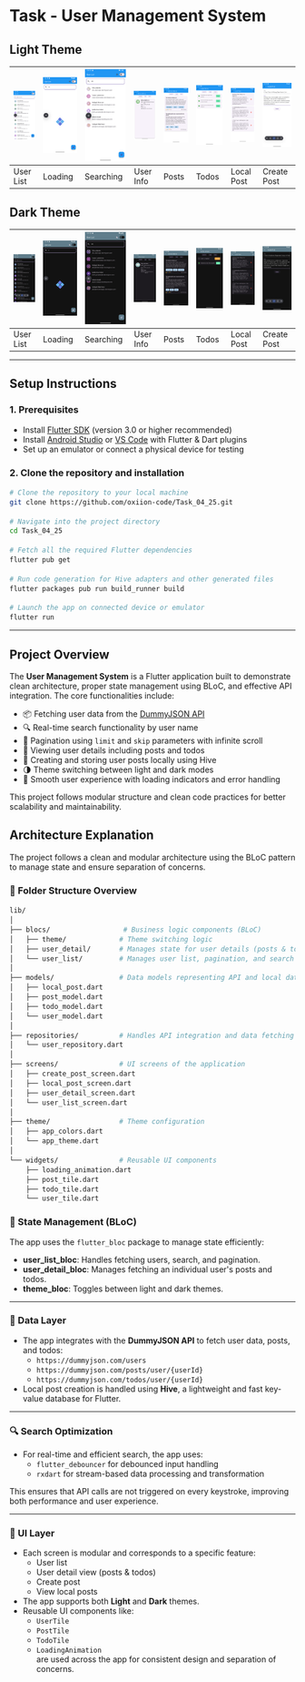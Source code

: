 # Task - User Management System

## Light Theme

| ![User List](assets/light/user_list.png) | ![Loading](assets/light/loading.png) | ![Search](assets/light/search_fn.png) | ![User Info](assets/light/user_info.png) | ![Posts](assets/light/posts_light.png) | ![Todos](assets/light/todos_light.png) | ![Local Post](assets/light/local_post.png) | ![Create Post](assets/light/create_post.png) |
|------------------------------------------|-------------------------------------|--------------------------------------|------------------------------------------|----------------------------------------|--------------------------------------|--------------------------------------------|---------------------------------------------|
| User List                               | Loading                            | Searching                           | User Info                               | Posts                                 | Todos                               | Local Post                                 | Create Post                                 |

## Dark Theme

| ![User List](assets/dark/userlist_dark.png) | ![Loading](assets/dark/dark_load.png) | ![Search](assets/dark/search_dark.png) | ![User Info](assets/dark/user_info.png) | ![Posts](assets/dark/user_post.png) | ![Todos](assets/dark/todo_dark.png) | ![Local Post](assets/dark/localpost_dark.png) | ![Create Post](assets/dark/create_post.png) |
|---------------------------------------------|-------------------------------------|--------------------------------------|------------------------------------------|-------------------------------------|------------------------------------|-----------------------------------------------|---------------------------------------------|
| User List                                  | Loading                            | Searching                           | User Info                               | Posts                               | Todos                             | Local Post                                    | Create Post                                 |

---
## Setup Instructions

### 1. Prerequisites
- Install [Flutter SDK](https://flutter.dev/docs/get-started/install) (version 3.0 or higher recommended)
- Install [Android Studio](https://developer.android.com/studio) or [VS Code](https://code.visualstudio.com/) with Flutter & Dart plugins
- Set up an emulator or connect a physical device for testing

### 2. Clone the repository and installation

```bash
# Clone the repository to your local machine
git clone https://github.com/oxiion-code/Task_04_25.git

# Navigate into the project directory
cd Task_04_25

# Fetch all the required Flutter dependencies
flutter pub get

# Run code generation for Hive adapters and other generated files
flutter packages pub run build_runner build

# Launch the app on connected device or emulator
flutter run
```
---

## Project Overview

The **User Management System** is a Flutter application built to demonstrate clean architecture, proper state management using BLoC, and effective API integration. The core functionalities include:

- 📦 Fetching user data from the [DummyJSON API](https://dummyjson.com/users)
- 🔍 Real-time search functionality by user name
- 🔄 Pagination using `limit` and `skip` parameters with infinite scroll
- 👤 Viewing user details including posts and todos
- 📝 Creating and storing user posts locally using Hive
- 🌗 Theme switching between light and dark modes
- 🚀 Smooth user experience with loading indicators and error handling

This project follows modular structure and clean code practices for better scalability and maintainability.

## Architecture Explanation

The project follows a clean and modular architecture using the BLoC pattern to manage state and ensure separation of concerns.

### 📁 Folder Structure Overview

```bash
lib/
│
├── blocs/                  # Business logic components (BLoC)
│   ├── theme/             # Theme switching logic
│   ├── user_detail/       # Manages state for user details (posts & todos)
│   └── user_list/         # Manages user list, pagination, and search
│
├── models/                # Data models representing API and local data
│   ├── local_post.dart
│   ├── post_model.dart
│   ├── todo_model.dart
│   └── user_model.dart
│
├── repositories/          # Handles API integration and data fetching
│   └── user_repository.dart
│
├── screens/               # UI screens of the application
│   ├── create_post_screen.dart
│   ├── local_post_screen.dart
│   ├── user_detail_screen.dart
│   └── user_list_screen.dart
│
├── theme/                 # Theme configuration
│   ├── app_colors.dart
│   └── app_theme.dart
│
└── widgets/               # Reusable UI components
    ├── loading_animation.dart
    ├── post_tile.dart
    ├── todo_tile.dart
    └── user_tile.dart

```
### 🧠 State Management (BLoC)

The app uses the `flutter_bloc` package to manage state efficiently:

- **user_list_bloc**: Handles fetching users, search, and pagination.
- **user_detail_bloc**: Manages fetching an individual user's posts and todos.
- **theme_bloc**: Toggles between light and dark themes.

---

### 📡 Data Layer

- The app integrates with the **DummyJSON API** to fetch user data, posts, and todos:
    - `https://dummyjson.com/users`
    - `https://dummyjson.com/posts/user/{userId}`
    - `https://dummyjson.com/todos/user/{userId}`
- Local post creation is handled using **Hive**, a lightweight and fast key-value database for Flutter.

---

### 🔍 Search Optimization

- For real-time and efficient search, the app uses:
    - `flutter_debouncer` for debounced input handling
    - `rxdart` for stream-based data processing and transformation

This ensures that API calls are not triggered on every keystroke, improving both performance and user experience.

---

### 🎨 UI Layer

- Each screen is modular and corresponds to a specific feature:
    - User list
    - User detail view (posts & todos)
    - Create post
    - View local posts
- The app supports both **Light** and **Dark** themes.
- Reusable UI components like:
    - `UserTile`
    - `PostTile`
    - `TodoTile`
    - `LoadingAnimation`  
      are used across the app for consistent design and separation of concerns.


